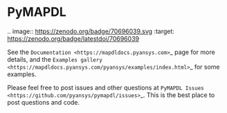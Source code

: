 PyMAPDL
=======

.. image:: https://zenodo.org/badge/70696039.svg
   :target: https://zenodo.org/badge/latestdoi/70696039


See the `Documentation <https://mapdldocs.pyansys.com>`_ page for more
details, and the `Examples gallery
<https://mapdldocs.pyansys.com/pyansys/examples/index.html>`_ for some
examples.

Please feel free to post issues and other questions at `PyMAPDL Issues
<https://github.com/pyansys/pymapdl/issues>`_.  This is the best place
to post questions and code.

